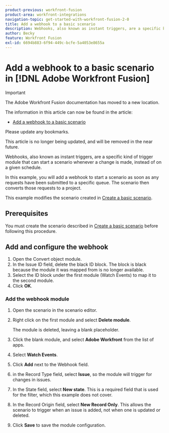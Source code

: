 ```yaml
---
product-previous: workfront-fusion
product-area: workfront-integrations
navigation-topic: get-started-with-workfront-fusion-2-0
title: Add a webhook to a basic scenario
description: Webhooks, also known as instant triggers, are a specific kind of trigger module that can start a scenario whenever a change is made, instead of on a given schedule.
author: Becky
feature: Workfront Fusion
exl-id: 6694b883-6f94-449c-bcfe-5a4053e8655a
---
```

# Add a webhook to a basic scenario in [!DNL Adobe Workfront Fusion]

>[!IMPORTANT]
>
>The Adobe Workfront Fusion documentation has moved to a new location. 
>
>The information in this article can now be found in the article:
>
>* [Add a webhook to a basic scenario](https://experienceleague.adobe.com/docs/workfront-fusion/using/build-practice-scenarios/add-a-webhook-to-basic-scenario.html)
>
>Please update any bookmarks.
>
>This article is no longer being updated, and will be removed in the near future.

Webhooks, also known as instant triggers, are a specific kind of trigger module that can start a scenario whenever a change is made, instead of on a given schedule. 

In this example, you will add a webhook to start a scenario as soon as any requests have been submitted to a specific queue. The scenario then converts those requests to a project.

This example modifies the scenario created in [Create a basic scenario](/help/quicksilver/workfront-fusion/get-started/build-practice-scenarios/create-simple-scenario.md).

## Prerequisites

You must create the scenario described in [Create a basic scenario](/help/quicksilver/workfront-fusion/get-started/build-practice-scenarios/create-simple-scenario.md) before following this procedure.

## Add and configure the webhook

1. Open the Convert object module.
1. In the Issue ID field, delete the black ID block. The block is black because the module it was mapped from is no longer available.
1. Select the ID block under the first module (Watch Events) to map it to the second module.
1. Click **OK**.

### Add the webhook module

1. Open the scenario in the scenario editor.
1. Right click on the first module and select **Delete module**.

   The module is deleted, leaving a blank placeholder.

1. Click the blank module, and select **Adobe Workfront** from the list of apps.
1. Select **Watch Events**.
1. Click **Add** next to the Webhook field.
1. in the Record Type field, select **Issue**, so the module will trigger for changes in issues.
1. In the State field, select **New state**. This is a required field that is used for the filter, which this example does not cover.
1. In the Record Origin field, select **New Record Only**. This allows the scenario to trigger when an issue is added, not when one is updated or deleted.
1. Click **Save** to save the module configuration.
